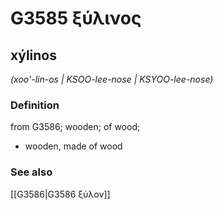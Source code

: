 # G3585 ξύλινος

## xýlinos

_(xoo'-lin-os | KSOO-lee-nose | KSYOO-lee-nose)_

### Definition

from G3586; wooden; of wood; 

- wooden, made of wood

### See also

[[G3586|G3586 ξύλον]]
